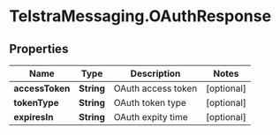 # TelstraMessaging.OAuthResponse

## Properties
Name | Type | Description | Notes
------------ | ------------- | ------------- | -------------
**accessToken** | **String** | OAuth access token | [optional] 
**tokenType** | **String** | OAuth token type | [optional] 
**expiresIn** | **String** | OAuth expity time | [optional] 


